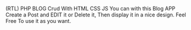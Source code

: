 (RTL) PHP BLOG Crud With HTML CSS JS
You can with this Blog APP Create a Post and EDIT it or Delete it, Then display it in a nice design.
Feel Free To use it as you want.
